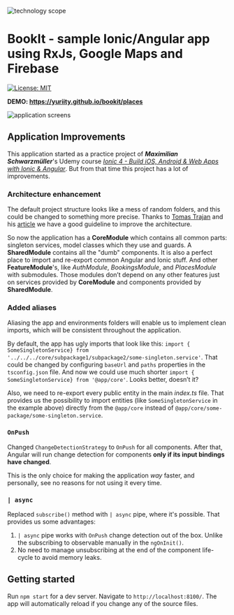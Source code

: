 ![technology scope](https://raw.githubusercontent.com/yuriity/bookit/master/meta-assets/technologies-scope.png)

# BookIt - sample Ionic/Angular app using RxJs, Google Maps and Firebase

[![License: MIT](https://img.shields.io/badge/License-MIT-blue.svg)](https://opensource.org/licenses/MIT)

**DEMO: https://yuriity.github.io/bookit/places**

![application screens](https://raw.githubusercontent.com/yuriity/bookit/master/meta-assets/app-screens.jpg)

## Application Improvements

This application started as a practice project of _**Maximilian Schwarzmüller**_'s Udemy course _[Ionic 4 - Build iOS, Android & Web Apps with Ionic & Angular](https://www.udemy.com/ionic-2-the-practical-guide-to-building-ios-android-apps/)_. But from that time this project has a lot of improvements.

### Architecture enhancement

The default project structure looks like a mess of random folders, and this could be changed to something more precise. Thanks to [Tomas Trajan](https://medium.com/@tomastrajan) and his [article](https://medium.com/@tomastrajan/6-best-practices-pro-tips-for-angular-cli-better-developer-experience-7b328bc9db81) we have a good guideline to improve the architecture.

So now the application has a **CoreModule** which contains all common parts: singleton services, model classes which they use and guards. A **SharedModule** contains all the "dumb" components. It is also a perfect place to import and re-export common Angular and Ionic stuff. And other **FeatureModule**'s, like *AuthModule*, *BookingsModule*, and *PlacesModule* with submodules. Those modules don’t depend on any other features just on services provided by **CoreModule** and components provided by **SharedModule**.

### Added aliases

Aliasing the app and environments folders will enable us to implement clean imports, which will be consistent throughout the application.

By default, the app has ugly imports that look like this: `import { SomeSingletonService} from '../../../core/subpackage1/subpackage2/some-singleton.service'`. That could be changed by configuring `baseUrl` and `paths` properties in the `tsconfig.json` file. And now we could use much shorter `import { SomeSingletonService} from '@app/core'`. Looks better, doesn’t it?

Also, we need to re-export every public entity in the main *index.ts* file. That provides us the possibility to import entities (like `SomeSingletonService` in the example above) directly from the `@app/core` instead of `@app/core/some-package/some-singleton.service`.

### `OnPush`

Changed `ChangeDetectionStrategy` to `OnPush` for all components.  After that, Angular will run change detection for components **only if its input bindings have changed**. 

This is the only choice for making the application *way* faster, and personally,  see no reasons for not using it every time.

### `| async`

Replaced `subscribe()` method with `| async` pipe, where it's possible. That provides us some advantages:

1. `| async` pipe works with `OnPush` change detection out of the box. Unlike the subscribing to observable manually in the `ngOnInit()`.
2. No need to manage unsubscribing at the end of the component life-cycle to avoid memory leaks.

## Getting started

Run `npm start` for a dev server. Navigate to `http://localhost:8100/`. The app will automatically reload if you change any of the source files.